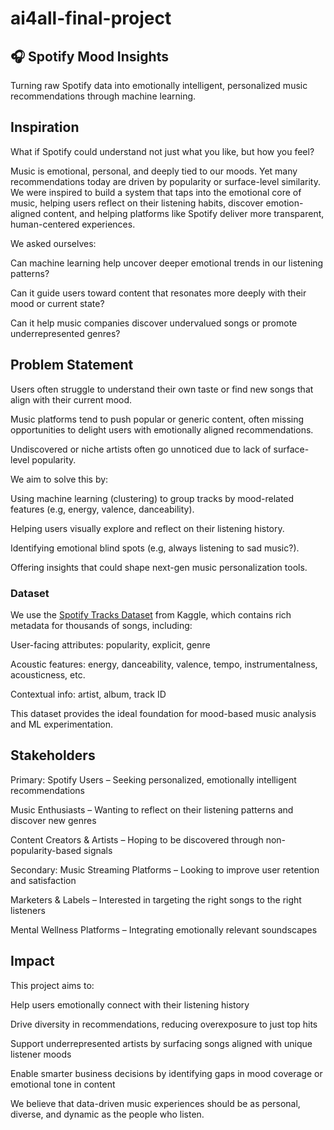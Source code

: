 # ai4all-final-project

## 🎧 Spotify Mood Insights
Turning raw Spotify data into emotionally intelligent, personalized music recommendations through machine learning.

## Inspiration
What if Spotify could understand not just what you like, but how you feel?

Music is emotional, personal, and deeply tied to our moods. Yet many recommendations today are driven by popularity or surface-level similarity. We were inspired to build a system that taps into the emotional core of music, helping users reflect on their listening habits, discover emotion-aligned content, and helping platforms like Spotify deliver more transparent, human-centered experiences.

We asked ourselves:

Can machine learning help uncover deeper emotional trends in our listening patterns?

Can it guide users toward content that resonates more deeply with their mood or current state?

Can it help music companies discover undervalued songs or promote underrepresented genres?

## Problem Statement
Users often struggle to understand their own taste or find new songs that align with their current mood.

Music platforms tend to push popular or generic content, often missing opportunities to delight users with emotionally aligned recommendations.

Undiscovered or niche artists often go unnoticed due to lack of surface-level popularity.

We aim to solve this by:

Using machine learning (clustering) to group tracks by mood-related features (e.g, energy, valence, danceability).

Helping users visually explore and reflect on their listening history.

Identifying emotional blind spots (e.g, always listening to sad music?).

Offering insights that could shape next-gen music personalization tools.

### Dataset
We use the [Spotify Tracks Dataset](https://www.kaggle.com/datasets/maharshipandya/-spotify-tracks-dataset) from Kaggle, which contains rich metadata for thousands of songs, including:

User-facing attributes: popularity, explicit, genre

Acoustic features: energy, danceability, valence, tempo, instrumentalness, acousticness, etc.

Contextual info: artist, album, track ID

This dataset provides the ideal foundation for mood-based music analysis and ML experimentation.

##   Stakeholders
Primary:
Spotify Users – Seeking personalized, emotionally intelligent recommendations

Music Enthusiasts – Wanting to reflect on their listening patterns and discover new genres

Content Creators & Artists – Hoping to be discovered through non-popularity-based signals

Secondary:
Music Streaming Platforms – Looking to improve user retention and satisfaction

Marketers & Labels – Interested in targeting the right songs to the right listeners

Mental Wellness Platforms – Integrating emotionally relevant soundscapes

## Impact
This project aims to:

Help users emotionally connect with their listening history

Drive diversity in recommendations, reducing overexposure to just top hits

Support underrepresented artists by surfacing songs aligned with unique listener moods

Enable smarter business decisions by identifying gaps in mood coverage or emotional tone in content

We believe that data-driven music experiences should be as personal, diverse, and dynamic as the people who listen.
